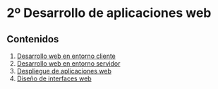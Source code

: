 # 2º Desarrollo de aplicaciones web

## Contenidos
1. [Desarrollo web en entorno cliente](/desarrollo-web-entorno-cliente/README.md)
2. [Desarrollo web en entorno servidor](/desarrollo-web-entorno-servidor/README.md)
3. [Despliegue de aplicaciones web](/despliegue-aplicaciones-web/README.md)
4. [Diseño de interfaces web](/diseño-interfaces-web/README.md)